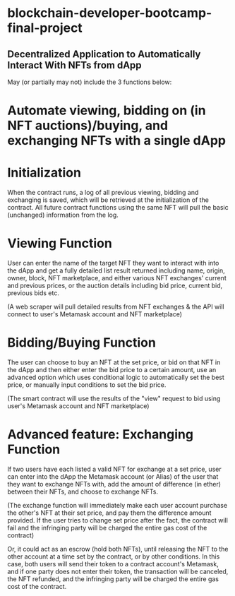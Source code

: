 # blockchain-developer-bootcamp-final-project
## Decentralized Application to Automatically Interact With NFTs from dApp

May (or partially may not) include the 3 functions below:

# Automate viewing, bidding on (in NFT auctions)/buying, and exchanging NFTs with a single dApp
# Initialization
When the contract runs, a log of all previous viewing, bidding and exchanging is saved, which will be retrieved at the initialization of the contract. All future contract functions using the same NFT will pull the basic (unchanged) information from the log. 

# Viewing Function
User can enter the name of the target NFT they want to interact with into the dApp and get a fully detailed list result returned including name, origin, owner, block, NFT marketplace, and either various NFT exchanges' current and previous prices, or the auction details including bid price, current bid, previous bids etc. 

(A web scraper will pull detailed results from NFT exchanges & the API will connect to user's Metamask account and NFT marketplace)


# Bidding/Buying Function
The user can choose to buy an NFT at the set price, or bid on that NFT in the dApp and then either enter the bid price to a certain amount, use an advanced option which uses conditional logic to automatically set the best price, or manually input conditions to set the bid price. 

(The smart contract will use the results of the "view" request to bid using user's Metamask account and NFT marketplace)


# Advanced feature: Exchanging Function
If two users have each listed a valid NFT for exchange at a set price, user can enter into the dApp the Metamask account (or Alias) of the user that they want to exchange NFTs with, add the amount of difference (in ether) between their NFTs, and choose to exchange NFTs. 

(The exchange function will immediately make each user account purchase the other's NFT at their set price, and pay them the difference amount provided. If the user tries to change set price after the fact, the contract will fail and the infringing party will be charged the entire gas cost of the contract)

Or, it could act as an escrow (hold both NFTs), until releasing the NFT to the other account at a time set by the contract, or by other conditions. In this case, both users will send their token to a contract account's Metamask, and if one party does not enter their token, the transaction will be canceled, the NFT refunded, and the infringing party will be charged the entire gas cost of the contract.

